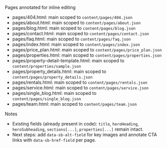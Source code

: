 Pages annotated for inline editing

- pages/404.html: main scoped to `content/pages/404.json`
- pages/about.html: main scoped to `content/pages/about.json`
- pages/blog.html: main scoped to `content/pages/blog.json`
- pages/contact.html: main scoped to `content/pages/contact.json`
- pages/faq.html: main scoped to `content/pages/faq.json`
- pages/index.html: main scoped to `content/pages/index.json`
- pages/price_plan.html: main scoped to `content/pages/price_plan.json`
- pages/properties.html: main scoped to `content/pages/properties.json`
- pages/property-detail-template.html: main scoped to `content/properties/sample.json`
- pages/property_details.html: main scoped to `content/pages/property_details.json`
- pages/rentals.html: main scoped to `content/pages/rentals.json`
- pages/service.html: main scoped to `content/pages/service.json`
- pages/single_blog.html: main scoped to `content/pages/single_blog.json`
- pages/team.html: main scoped to `content/pages/team.json`

Notes

- Existing fields (already present in code): `title`, `heroHeading`, `heroSubheading`, `sections[...]`, `properties[...]` remain intact.
- Next steps: add `data-sb-alt-field` for key images and annotate CTA links with `data-sb-href-field` per page.
